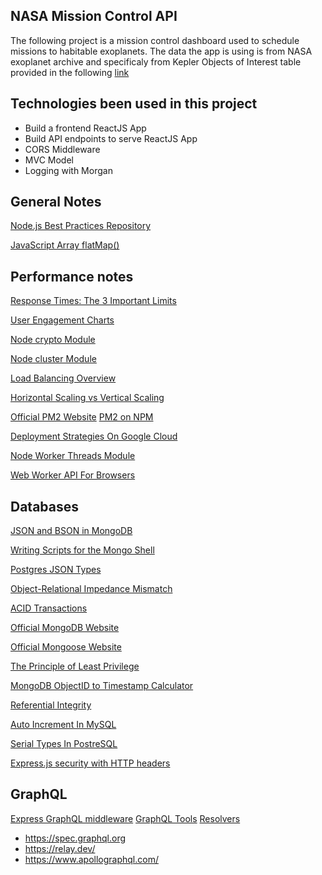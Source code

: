 ## NASA Mission Control API

The following project is a mission control dashboard used to schedule missions to habitable exoplanets. The data the app is using is from NASA exoplanet archive and specificaly from Kepler Objects of Interest table provided in the following [link](https://exoplanetarchive.ipac.caltech.edu/cgi-bin/TblView/nph-tblView?app=ExoTbls&config=cumulative)

## Technologies been used in this project

- Build a frontend ReactJS App
- Build API endpoints to serve ReactJS App
- CORS Middleware
- MVC Model
- Logging with Morgan

## General Notes

[Node.js Best Practices Repository](https://github.com/goldbergyoni/nodebestpractices)

[JavaScript Array flatMap()](https://developer.mozilla.org/en-US/docs/Web/JavaScript/Reference/Global_Objects/Array/flatMap)

## Performance notes

[Response Times: The 3 Important Limits](https://www.nngroup.com/articles/response-times-3-important-limits/)

[User Engagement Charts](https://speedcurve.com/blog/web-performance-monitoring-user-engagement/)

[Node crypto Module](https://nodejs.org/api/crypto.html)

[Node cluster Module](https://nodejs.org/api/cluster.html)

<a href="https://en.wikipedia.org/wiki/Load_balancing_(computing)">Load Balancing Overview</a>

[Horizontal Scaling vs Vertical Scaling](https://www.section.io/blog/scaling-horizontally-vs-vertically/)

[Official PM2 Website](https://pm2.keymetrics.io/)
[PM2 on NPM](https://www.npmjs.com/package/pm2)

[Deployment Strategies On Google Cloud](https://cloud.google.com/architecture/application-deployment-and-testing-strategies)

[Node Worker Threads Module](https://nodejs.org/api/worker_threads.html)

[Web Worker API For Browsers](https://developer.mozilla.org/en-US/docs/Web/API/Web_Workers_API)

## Databases

[JSON and BSON in MongoDB](https://www.mongodb.com/json-and-bson)

[Writing Scripts for the Mongo Shell](https://docs.mongodb.com/manual/tutorial/write-scripts-for-the-mongo-shell/)

[Postgres JSON Types](https://www.postgresql.org/docs/current/datatype-json.html)

[Object-Relational Impedance Mismatch](https://en.wikipedia.org/wiki/Object%E2%80%93relational_impedance_mismatch)

[ACID Transactions](https://www.ibm.com/docs/en/cics-ts/5.4?topic=processing-acid-properties-transactions)

[Official MongoDB Website](https://www.mongodb.com/)

[Official Mongoose Website](https://mongoosejs.com/)

[The Principle of Least Privilege](https://www.cyberark.com/what-is/least-privilege/)

[MongoDB ObjectID to Timestamp Calculator](https://steveridout.github.io/)

[Referential Integrity](https://en.wikipedia.org/wiki/Referential_integrity)

[Auto Increment In MySQL](https://dev.mysql.com/doc/refman/8.0/en/example-auto-increment.html)

[Serial Types In PostreSQL](https://www.postgresql.org/docs/current/datatype-numeric.html#DATATYPE-SERIAL)

[Express.js security with HTTP headers](https://helmetjs.github.io/)

## GraphQL

[Express GraphQL middleware](https://github.com/graphql/express-graphql)
[GraphQL Tools](https://www.graphql-tools.com/)
[Resolvers](https://graphql.org/learn/execution/)

- https://spec.graphql.org
- https://relay.dev/
- https://www.apollographql.com/
